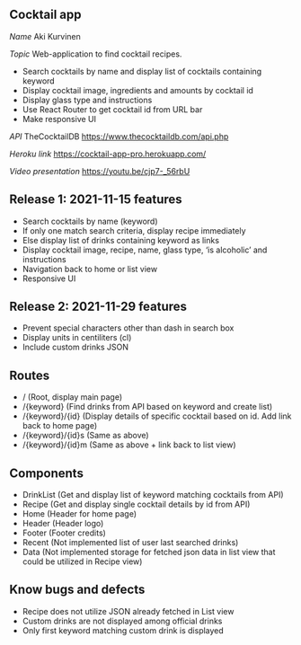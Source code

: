## Cocktail app

_Name_
Aki Kurvinen

_Topic_
Web-application to find cocktail recipes.

- Search cocktails by name and display list of cocktails containing keyword
- Display cocktail image, ingredients and amounts by cocktail id
- Display glass type and instructions
- Use React Router to get cocktail id from URL bar
- Make responsive UI

_API_
TheCocktailDB
https://www.thecocktaildb.com/api.php

_Heroku link_
https://cocktail-app-pro.herokuapp.com/

_Video presentation_
https://youtu.be/cjp7-_56rbU

## Release 1: 2021-11-15 features

- Search cocktails by name (keyword)
- If only one match search criteria, display recipe immediately
- Else display list of drinks containing keyword as links
- Display cocktail image, recipe, name, glass type, ‘is alcoholic’ and instructions
- Navigation back to home or list view
- Responsive UI

## Release 2: 2021-11-29 features

- Prevent special characters other than dash in search box
- Display units in centiliters (cl)
- Include custom drinks JSON

## Routes

- / (Root, display main page)
- /{keyword} (Find drinks from API based on keyword and create list)
- /{keyword}/{id} (Display details of specific cocktail based on id. Add link back to home page)
- /{keyword}/{id}s (Same as above)
- /{keyword}/{id}m (Same as above + link back to list view)

## Components

- DrinkList (Get and display list of keyword matching cocktails from API)
- Recipe (Get and display single cocktail details by id from API)
- Home (Header for home page)
- Header (Header logo)
- Footer (Footer credits)
- Recent (Not implemented list of user last searched drinks)
- Data (Not implemented storage for fetched json data in list view that could be utilized in Recipe view)

## Know bugs and defects

- Recipe does not utilize JSON already fetched in List view
- Custom drinks are not displayed among official drinks
- Only first keyword matching custom drink is displayed
